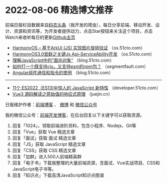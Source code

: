 # 2022-08-06 精选博文推荐

前端日报栏目数据来自[码农头条](https://toutiao.qdkfweb.cn/)（我开发的爬虫），每日分享前端、移动开发、设计、资源和资讯等，为开发者提供动力，点击Star按钮来关注这个项目，点击Watch来收听每日的更新[Github主页](https://github.com/kujian/frontendDaily)
* [HarmonyOS &#8211; 基于ArkUI (JS) 实现图片旋转验证](https://os.51cto.com/article/715742.html) （os.51cto.com）
* [HarmonyOS3.0尝鲜之关键Js Api&#8211;ServiceAbility开发](https://os.51cto.com/article/715741.html) （os.51cto.com）
* [理解JavaScript中的“面向对象”](https://blog.51cto.com/u_11643026/5549078) （blog.51cto.com）
* [如何打一个既支持cjs，又支持esm的npm包？](https://segmentfault.com/a/1190000042276279) （segmentfault.com）
* [Angular组件通信和指令的使用](https://blog.51cto.com/u_13349380/5547464) （blog.51cto.com）

***
* [11个 ES2022（ES13)中惊人的 JavaScript 新特性](https://developer.51cto.com/article/715706.html) （developer.51cto.com）
* [Vue3 源码解读之原始值的响应式原理](https://juejin.cn/post/7128165809490722823) （juejin.cn）

日报维护作者：[前端博客](https://qdkfweb.cn/) 、 [微博](http://weibo.com/kujian) 和 [微信公众号](https://open.weixin.qq.com/qr/code?username=caibaojian_com)

我的微信公众号：[前端开发博客](https://open.weixin.qq.com/qr/code?username=caibaojian_com)，在后台回复以下关键字可以获取资源。

1. 回复「1024」，领取前端进阶资料，包含小程序、Nodejs、Git等
2. 回复「Vue」获取 Vue 精选文章
3. 回复「面试」获取 面试 精选文章
4. 回复「JS」获取 JavaScript 精选文章
5. 回复「CSS」获取 CSS 精选文章
6. 回复「加群」进入500人前端精英群
7. 回复「电子书」下载我整理的大量前端资源，含面试、Vue实战项目、CSS和JavaScript电子书等。
8. 回复「知识点」下载高清JavaScript知识点图谱